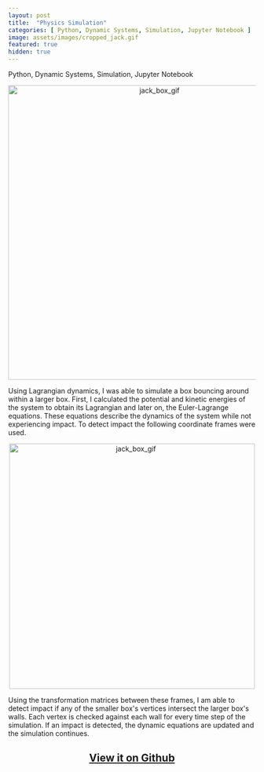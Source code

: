 ```yaml
---
layout: post
title:  "Physics Simulation"
categories: [ Python, Dynamic Systems, Simulation, Jupyter Notebook ]
image: assets/images/cropped_jack.gif
featured: true
hidden: true
---
```

Python, Dynamic Systems, Simulation, Jupyter Notebook


<div align="center"><img src="https://raw.githubusercontent.com/oubrejames/oubrejames.github.io/4b9a9bb1b282e894d9406c93f0adbf26e34a60b5/assets/images/cropped_jack.gif" alt="jack_box_gif" width="600"/></div>

Using Lagrangian dynamics, I was able to simulate a box bouncing around within a larger box. First,
I calculated the potential and kinetic energies of the system to obtain its Lagrangian and later on,
the Euler-Lagrange equations. These equations describe the dynamics of the system while not
experiencing impact. To detect impact the following coordinate frames were used.


<div align="center"><img src="https://user-images.githubusercontent.com/46512429/208279053-1a1dd404-148d-4dbd-aadc-0b7c9d14c366.png" alt="jack_box_gif" width="500"/></div>

Using the transformation matrices between these frames, I am able to detect impact if any of the 
smaller box's vertices intersect the larger box's walls. Each vertex is checked against each wall 
for every time step of the simulation. If an impact is detected, the dynamic equations are updated and
the simulation continues.

<div align="center"><h2> <a href="https://github.com/oubrejames/physics-simulator">View it on Github</a></h2></div>
